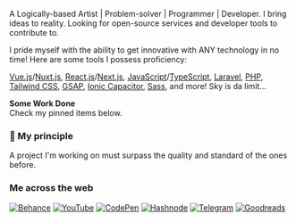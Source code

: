 A Logically-based Artist | Problem-solver | Programmer | Developer. I bring ideas to reality. Looking for open-source services and developer tools to contribute to.

I pride myself with the ability to get innovative with ANY technology in no time! Here are some tools I possess proficiency:

[Vue.js](https://vuejs.org)/[Nuxt.js](https://nuxt.com/), [React.js](https://vuejs.org)/[Next.js](https://nuxt.com/), [JavaScript](https://www.javascript.com/)/[TypeScript](https://www.typescriptlang.org/),  [Laravel](https://laravel.com), [PHP](https://www.php.net/), [Tailwind CSS](https://tailwindcss.com), [GSAP](https://greensock.com/), [Ionic Capacitor](#), [Sass](https://sass-lang.com/), and more! Sky is da limit...

    
<strong>Some Work Done</strong><br>Check my pinned items below.


### 💎 My principle
A project I'm working on must surpass the quality and standard of the ones before.

### Me across the web
[![Behance](https://img.shields.io/badge/Behance-1769ff?style=for-the-badge&logo=behance&logoColor=white)](https://www.behance.net/creativemk)
[![YouTube](https://img.shields.io/badge/YouTube-%23FF0000.svg?style=for-the-badge&logo=YouTube&logoColor=white)](https://youtube.com/@MKTheDev)
[![CodePen](https://img.shields.io/badge/Codepen-000000?style=for-the-badge&logo=codepen&logoColor=white)](https://codepen.io/artisticMK)
[![Hashnode](https://img.shields.io/badge/Hashnode-2962FF?style=for-the-badge&logo=hashnode&logoColor=white)](https://artisticmk.hashnode.dev/)
 [![Telegram](https://img.shields.io/badge/Telegram-2CA5E0?style=for-the-badge&logo=telegram&logoColor=white)](https://t.me/CMK_Telegram)
[![Goodreads](https://img.shields.io/badge/Goodreads-F3F1EA?style=for-the-badge&logo=goodreads&logoColor=372213)](https://www.goodreads.com/mk_pages)
  

